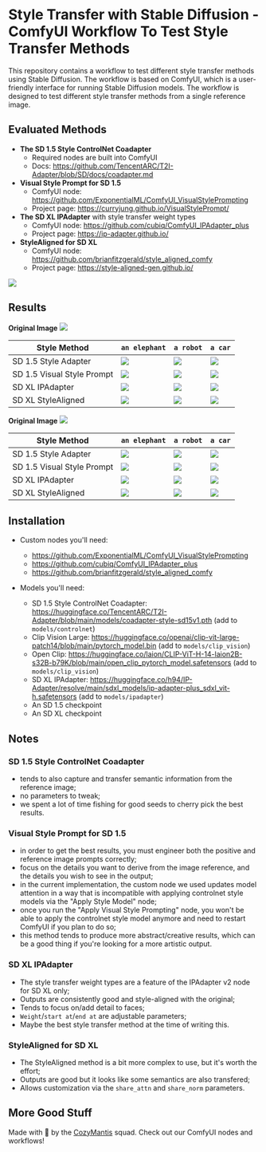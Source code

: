 # Style Transfer with Stable Diffusion - ComfyUI Workflow To Test Style Transfer Methods

This repository contains a workflow to test different style transfer methods using Stable Diffusion. The workflow is based on ComfyUI, which is a user-friendly interface for running Stable Diffusion models. The workflow is designed to test different style transfer methods from a single reference image.

## Evaluated Methods

- **The SD 1.5 Style ControlNet Coadapter**
  - Required nodes are built into ComfyUI
  - Docs: https://github.com/TencentARC/T2I-Adapter/blob/SD/docs/coadapter.md
- **Visual Style Prompt for SD 1.5**
  - ComfyUI node: https://github.com/ExponentialML/ComfyUI_VisualStylePrompting
  - Project page: https://curryjung.github.io/VisualStylePrompt/
- **The SD XL IPAdapter** with style transfer weight types
  - ComfyUI node: https://github.com/cubiq/ComfyUI_IPAdapter_plus
  - Project page: https://ip-adapter.github.io/
- **StyleAligned for SD XL**
  - ComfyUI node: https://github.com/brianfitzgerald/style_aligned_comfy
  - Project page: https://style-aligned-gen.github.io/

![](screen.png)

## Results

**Original Image**
![](./assets/source1.png)

| Style Method               | `an elephant` | `a robot` | `a car` |
| -------------------------- | --- | --- | --- |
| SD 1.5 Style Adapter         | ![](./assets/sm.png) | ![](./assets/sm1.png) | ![](./assets/sm2.png) |
| SD 1.5 Visual Style Prompt | ![](./assets/vsp.png) | ![](./assets/vsp1.png) | ![](./assets/vsp2.png) |
| SD XL IPAdapter            | ![](./assets/ipa.png) | ![](./assets/ipa1.png) | ![](./assets/ipa2.png) |
| SD XL StyleAligned         | ![](./assets/sa.png) | ![](./assets/sa1.png) | ![](./assets/sa2.png) |



**Original Image**
![](./assets/source2.png)

| Style Method               | `an elephant` | `a robot` | `a car` |
| -------------------------- | --- | --- | --- |
| SD 1.5 Style Adapter         | ![](./assets/2sm.png) | ![](./assets/2sm1.png) | ![](./assets/2sm2.png) |
| SD 1.5 Visual Style Prompt | ![](./assets/2vsp.png) | ![](./assets/2vsp1.png) | ![](./assets/2vsp2.png) |
| SD XL IPAdapter            | ![](./assets/2ipa.png) | ![](./assets/2ipa1.png) | ![](./assets/2ipa2.png) |
| SD XL StyleAligned         | ![](./assets/2sa.png) | ![](./assets/2sa1.png) | ![](./assets/2sa2.png) |

## Installation

- Custom nodes you'll need:
  - https://github.com/ExponentialML/ComfyUI_VisualStylePrompting
  - https://github.com/cubiq/ComfyUI_IPAdapter_plus
  - https://github.com/brianfitzgerald/style_aligned_comfy

- Models you'll need:
  - SD 1.5 Style ControlNet Coadapter: https://huggingface.co/TencentARC/T2I-Adapter/blob/main/models/coadapter-style-sd15v1.pth (add to `models/controlnet`)
  - Clip Vision Large: https://huggingface.co/openai/clip-vit-large-patch14/blob/main/pytorch_model.bin (add to `models/clip_vision`)
  - Open Clip: https://huggingface.co/laion/CLIP-ViT-H-14-laion2B-s32B-b79K/blob/main/open_clip_pytorch_model.safetensors (add to `models/clip_vision`)
  - SD XL IPAdapter: https://huggingface.co/h94/IP-Adapter/resolve/main/sdxl_models/ip-adapter-plus_sdxl_vit-h.safetensors (add to `models/ipadapter`)
  - An SD 1.5 checkpoint
  - An SD XL checkpoint

## Notes

### SD 1.5 Style ControlNet Coadapter
- tends to also capture and transfer semantic information from the reference image;
- no parameters to tweak;
- we spent a lot of time fishing for good seeds to cherry pick the best results.

### Visual Style Prompt for SD 1.5
- in order to get the best results, you must engineer both the positive and reference image prompts correctly;
- focus on the details you want to derive from the image reference, and the details you wish to see in the output;
- in the current implementation, the custom node we used updates model attention in a way that is incompatible with applying controlnet style models via the "Apply Style Model" node;
- once you run the "Apply Visual Style Prompting" node, you won't be able to apply the controlnet style model anymore and need to restart ComfyUI if you plan to do so;
- this method tends to produce more abstract/creative results, which can be a good thing if you're looking for a more artistic output.

### SD XL IPAdapter
- The style transfer weight types are a feature of the IPAdapter v2 node for SD XL only;
- Outputs are consistently good and style-aligned with the original;
- Tends to focus on/add detail to faces;
- `Weight`/`start at`/`end at` are adjustable parameters;
- Maybe the best style transfer method at the time of writing this.

### StyleAligned for SD XL
- The StyleAligned method is a bit more complex to use, but it's worth the effort;
- Outputs are good but it looks like some semantics are also transfered;
- Allows customization via the `share_attn` and `share_norm` parameters.

## More Good Stuff

Made with 💚 by the [CozyMantis](https://cozymantis.gumroad.com) squad. Check out our ComfyUI nodes and workflows!
